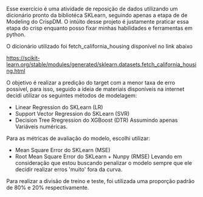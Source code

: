 Esse exercício é uma atividade de reposição de dados utilizando um dicionário pronto da bibliotéca SKLearn, seguindo apenas a etapa de de Modeling do CrispDM.
O intúito desse projeto é justamente praticar essa etapa do crisp enquanto posso fixar minhas habilidades e ferramentas em python.

O dicionário utilizado foi fetch_california_housing disponível no link abaixo

https://scikit-learn.org/stable/modules/generated/sklearn.datasets.fetch_california_housing.html

O objetivo é realizar a predição do target com a menor taxa de erro possível, para isso, seguido a ideia de materiais disponíveis na internet decidi utilizar os seguintes métodos de modelagem:
-  Linear Regression do SKLearn (LR)
-  Support Vector Regression do SKLearn (SVR)
-  Decision Tree Rregression do XGBoost (DTR)
Assumindo apenas Variáveis numéricas.

Para as métricas de avaliação do modelo, escolhi utilizar:
- Mean Square Error do SKLearn (MSE)
- Root Mean Square Error do SKLearn + Nunpy (RMSE)
Levando em consideração que estou buscando penalizar o modelo sempre que ele decidir realizar erros 'muito' fora da curva.

Para realizar a divisão de treino e teste, foi utilizada uma proporção padrão de 80% e 20% respectivamente.
